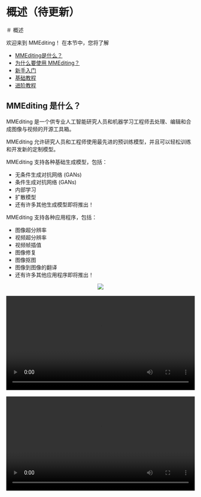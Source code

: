 # 概述（待更新）
＃ 概述

欢迎来到 MMEditing！ 在本节中，您将了解

- [MMEditing是什么？](#mmediting-是什么)
- [为什么要使用 MMEditing？](#为什么要使用-mmediting)
- [新手入门](#新手入门)
- [基础教程](#基础教程)
- [进阶教程](#进阶教程)

## MMEditing 是什么？

MMEditing 是一个供专业人工智能研究人员和机器学习工程师去处理、编辑和合成图像与视频的开源工具箱。

MMEditing 允许研究人员和工程师使用最先进的预训练模型，并且可以轻松训练和开发新的定制模型。

MMEditing 支持各种基础生成模型，包括：

- 无条件生成对抗网络 (GANs)
- 条件生成对抗网络 (GANs)
- 内部学习
- 扩散模型
- 还有许多其他生成模型即将推出！

MMEditing 支持各种应用程序，包括：

- 图像超分辨率
- 视频超分辨率
- 视频帧插值
- 图像修复
- 图像抠图
- 图像到图像的翻译
- 还有许多其他应用程序即将推出！

<div align=center>
   <img src="https://user-images.githubusercontent.com/12756472/158984079-c4754015-c1f6-48c5-ac46-62e79448c372.jpg"/>
</div>
</br>

<div align=center>
     <video width="100%" controls>
         <source src="https://user-images.githubusercontent.com/12756472/175944645-cabe8c2b-9f25-440b-91cc-cdac4e752c5a.mp4" type="video/mp4">
         <object data="https://user-images.githubusercontent.com/12756472/175944645-cabe8c2b-9f25-440b-91cc-cdac4e752c5a.mp4" width="100%">
         </object>
     </video>
</div>
</br>

<div  align=center>
<video width="100%" 控件>
     <source src="https://user-images.githubusercontent.com/12756472/158972813-d8d0f19c-f49c-4618-9967-52652726ef19.mp4" type="video/mp4">
     <object src="https://user-images.githubusercontent.com/12756472/158972813-d8d0f19c-f49c-4618-9967-52652726ef19.mp4" width="100%">
     </bject>
</video>
</div>

<div align="center">
   <b>StyleGAN3 Images</b>
   <br/>
   <img src="https://user-images.githubusercontent.com/22982797/150450502-c182834f-796f-4397-bd38-df1efe4a8a47.png" width="800"/>
</div>

<div align="center">
   <b>BigGAN Images</b>
   <br/>
   <img src="https://user-images.githubusercontent.com/22982797/127615534-6278ce1b-5cff-4189-83c6-9ecc8de08dfc.png" width="800"/>
</div>

## 为什么要使用 MMEditing？

- **最先进的**

   MMEditing 提供最先进的生成模型来处理、编辑和合成图像和视频。

- **强大而流行的应用程序**

   MMEditing 支持流行和现代的*修复*、*抠图*、*超分辨率* 和*生成* 应用程序。 具体来说，MMEditing 支持 GAN插值、GAN投影、GAN操作和许多其他流行的GAN应用程序。 是时候玩转你的GAN了！

- **全新模块化设计，灵活组合：**

   我们将编辑框架分解为不同的模块，通过组合不同的模块可以轻松构建定制的编辑框架。 具体来说，提出了一种新的复杂损失模块设计，用于自定义模块之间的链接，可以实现不同模块之间的灵活组合。([损失函数](../howto/losses.md))

- **高效的分布式训练：**

   在[MMSeparateDistributedDataParallel](https://github.com/open-mmlab/mmengine/blob/main/mmengine/model/wrappers/seperate_distributed.py)的支持下，可以轻松实现动态架构的分布式训练。

## 开始

安装说明见[安装](install.md)。

＃＃ 用户指南

对于初学者，我们建议从 [基础教程](../user_guides/config.md) 学习 MMEditing 的基本用法。

## 进阶教程

对于熟悉 MMEditing 的用户，可能想了解 MMEditing 的进阶实用，以及如何扩展算法库，如何使用多个算法库框架等高级用法，请参考[进阶教程](../advanced_guides/evaluator.md)。

## 开发指南

想要使用 MMEditing 进行深度开发的用户，可以参考[开发指南](../howto/models.md)。